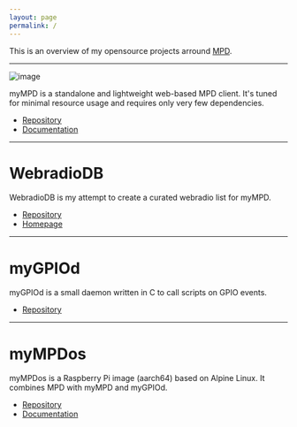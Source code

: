 ```yaml
---
layout: page
permalink: /
---
```


This is an overview of my opensource projects arround [MPD](https://www.musicpd.org/).

<hr/>

![image](https://jcorporation.github.io/assets/mympd-logo-schriftzug.svg)

myMPD is a standalone and lightweight web-based MPD client. It's tuned for minimal resource usage and requires only very few dependencies.

- [Repository](https://github.com/jcorporation/myMPD)
- [Documentation](https://jcorporation.github.io/myMPD/)

<hr/>

# WebradioDB

WebradioDB is my attempt to create a curated webradio list for myMPD.

- [Repository](https://github.com/jcorporation/webradiodb)
- [Homepage](https://jcorporation.github.io/webradiodb/)

<hr/>

# myGPIOd

myGPIOd is a small daemon written in C to call scripts on GPIO events.

- [Repository](https://github.com/jcorporation/myGPIOd)

<hr />

# myMPDos

myMPDos is a Raspberry Pi image (aarch64) based on Alpine Linux. It combines MPD with myMPD and myGPIOd.

- [Repository](https://github.com/jcorporation/myMPDos)
- [Documentation](https://github.com/jcorporation/myMPDos/wiki)
